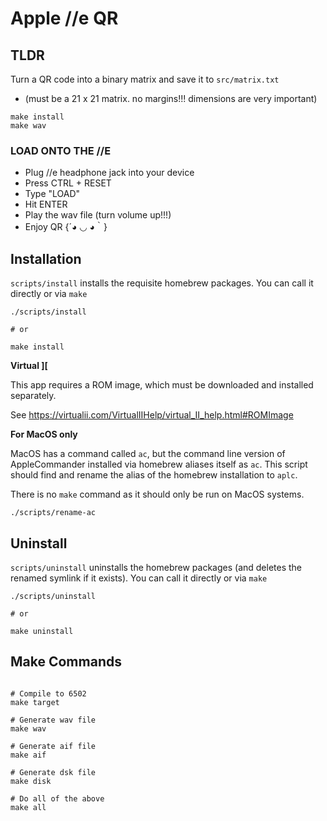 # Apple //e QR

## TLDR

Turn a QR code into a binary matrix and save it to `src/matrix.txt`

* (must be a 21 x 21 matrix. no margins!!! dimensions are very important)

```
make install
make wav
```

### LOAD ONTO THE //E
* Plug //e headphone jack into your device
* Press CTRL + RESET
* Type "LOAD"
* Hit ENTER
* Play the wav file (turn volume up!!!)
* Enjoy QR {´◕ ◡ ◕｀}

## Installation

`scripts/install` installs the requisite homebrew packages. You can call it directly or via `make`

```
./scripts/install

# or

make install
```

**Virtual ][**

This app requires a ROM image, which must be downloaded and installed
separately.

See https://virtualii.com/VirtualIIHelp/virtual_II_help.html#ROMImage

**For MacOS only**

MacOS has a command called `ac`, but the command line version of AppleCommander installed via homebrew aliases itself as `ac`. This script should find and rename the alias of the homebrew installation to `aplc`.

There is no `make` command as it should only be run on MacOS systems.

```
./scripts/rename-ac
```

## Uninstall

`scripts/uninstall` uninstalls the homebrew packages (and deletes the renamed symlink if it exists). You can call it directly or via `make`

```
./scripts/uninstall

# or

make uninstall
```

## Make Commands

```

# Compile to 6502
make target

# Generate wav file
make wav

# Generate aif file
make aif

# Generate dsk file
make disk

# Do all of the above
make all
```